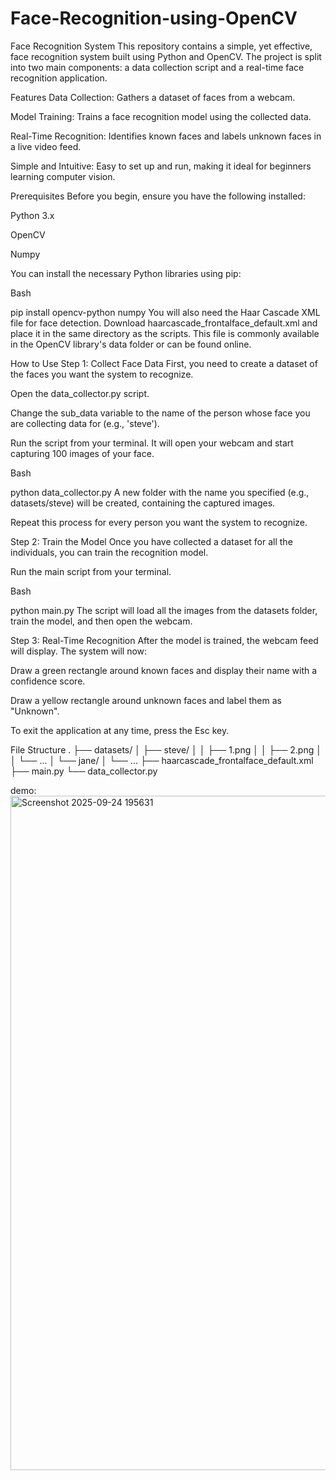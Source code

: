 # Face-Recognition-using-OpenCV
Face Recognition System
This repository contains a simple, yet effective, face recognition system built using Python and OpenCV. The project is split into two main components: a data collection script and a real-time face recognition application.

Features
Data Collection: Gathers a dataset of faces from a webcam.

Model Training: Trains a face recognition model using the collected data.

Real-Time Recognition: Identifies known faces and labels unknown faces in a live video feed.

Simple and Intuitive: Easy to set up and run, making it ideal for beginners learning computer vision.

Prerequisites
Before you begin, ensure you have the following installed:

Python 3.x

OpenCV

Numpy

You can install the necessary Python libraries using pip:

Bash

pip install opencv-python numpy
You will also need the Haar Cascade XML file for face detection. Download haarcascade_frontalface_default.xml and place it in the same directory as the scripts. This file is commonly available in the OpenCV library's data folder or can be found online.

How to Use
Step 1: Collect Face Data
First, you need to create a dataset of the faces you want the system to recognize.

Open the data_collector.py script.

Change the sub_data variable to the name of the person whose face you are collecting data for (e.g., 'steve').

Run the script from your terminal. It will open your webcam and start capturing 100 images of your face.

Bash

python data_collector.py
A new folder with the name you specified (e.g., datasets/steve) will be created, containing the captured images.

Repeat this process for every person you want the system to recognize.

Step 2: Train the Model
Once you have collected a dataset for all the individuals, you can train the recognition model.

Run the main script from your terminal.

Bash

python main.py
The script will load all the images from the datasets folder, train the model, and then open the webcam.

Step 3: Real-Time Recognition
After the model is trained, the webcam feed will display. The system will now:

Draw a green rectangle around known faces and display their name with a confidence score.

Draw a yellow rectangle around unknown faces and label them as "Unknown".

To exit the application at any time, press the Esc key.

File Structure
.
├── datasets/
│   ├── steve/
│   │   ├── 1.png
│   │   ├── 2.png
│   │   └── ...
│   └── jane/
│       └── ...
├── haarcascade_frontalface_default.xml
├── main.py
└── data_collector.py

demo:
<img width="1919" height="1079" alt="Screenshot 2025-09-24 195631" src="https://github.com/user-attachments/assets/43defce8-f88b-4ace-89e4-f6a618f01ebf" />
